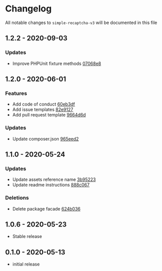 # Changelog

All notable changes to `simple-recaptcha-v3` will be documented in this file

## 1.2.2 - 2020-09-03

### Updates
- Improve PHPUnit fixture methods [07068e8](https://github.com/torralbodavid/simple-recaptcha-v3/commit/07068e8c4803b5aba279c77925e59cb052f8feae)

## 1.2.0 - 2020-06-01

### Features
- Add code of conduct [60eb3df](https://github.com/torralbodavid/simple-recaptcha-v3/commit/60eb3dfa9716ce1a941c92d957ca32fa4e650e77)
- Add issue templates [82e9127](https://github.com/torralbodavid/simple-recaptcha-v3/commit/82e912760b73453e68630ada2a00d4efb6ed4753)
- Add pull request template [9664d6d](https://github.com/torralbodavid/simple-recaptcha-v3/commit/9664d6d4b0191b5513591b8c4e72ff652d36a525)

### Updates
- Update composer.json [965eed2](https://github.com/torralbodavid/simple-recaptcha-v3/commit/965eed2469d8d3676d13bbbf490776d2ce21b8f5)

## 1.1.0 - 2020-05-24

### Updates
- Update assets reference name [3b95223](https://github.com/torralbodavid/simple-recaptcha-v3/commit/3b952237460a44d1a5b2eb446f87b7eca70fd30c)
- Update readme instructions [888c067](https://github.com/torralbodavid/simple-recaptcha-v3/commit/888c06778eba315c1499cafd4b12fd393e21977d)

### Deletions
- Delete package facade [624b036](https://github.com/torralbodavid/simple-recaptcha-v3/commit/624b03653defecc3e8ce706e0d2ba7bcadd39be7)

## 1.0.6 - 2020-05-23

- Stable release

## 0.1.0 - 2020-05-13

- initial release
